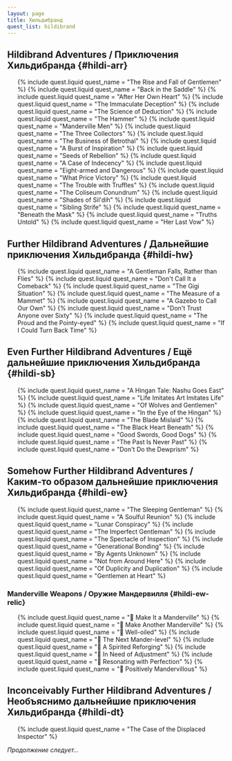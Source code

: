 ```yaml
---
layout: page
title: Хильдибранд
quest_list: hildibrand
---
```


## Hildibrand Adventures / Приключения Хильдибранда {#hildi-arr}

<ul markdown="0">
	{% include quest.liquid quest_name = "The Rise and Fall of Gentlemen" %}
	{% include quest.liquid quest_name = "Back in the Saddle" %}
	{% include quest.liquid quest_name = "After Her Own Heart" %}
	{% include quest.liquid quest_name = "The Immaculate Deception" %}
	{% include quest.liquid quest_name = "The Science of Deduction" %}
	{% include quest.liquid quest_name = "The Hammer" %}
	{% include quest.liquid quest_name = "Manderville Men" %}
	{% include quest.liquid quest_name = "The Three Collectors" %}
	{% include quest.liquid quest_name = "The Business of Betrothal" %}
	{% include quest.liquid quest_name = "A Burst of Inspiration" %}
	{% include quest.liquid quest_name = "Seeds of Rebellion" %}
	{% include quest.liquid quest_name = "A Case of Indecency" %}
	{% include quest.liquid quest_name = "Eight-armed and Dangerous" %}
	{% include quest.liquid quest_name = "What Price Victory" %}
	{% include quest.liquid quest_name = "The Trouble with Truffles" %}
	{% include quest.liquid quest_name = "The Coliseum Conundrum" %}
	{% include quest.liquid quest_name = "Shades of Sil'dih" %}
	{% include quest.liquid quest_name = "Sibling Strife" %}
	{% include quest.liquid quest_name = "Beneath the Mask" %}
	{% include quest.liquid quest_name = "Truths Untold" %}
	{% include quest.liquid quest_name = "Her Last Vow" %}
</ul>

## Further Hildibrand Adventures / Дальнейшие приключения Хильдибранда {#hildi-hw}

<ul markdown="0">
	{% include quest.liquid quest_name = "A Gentleman Falls, Rather than Flies" %}
	{% include quest.liquid quest_name = "Don't Call It a Comeback" %}
	{% include quest.liquid quest_name = "The Gigi Situation" %}
	{% include quest.liquid quest_name = "The Measure of a Mammet" %}
	{% include quest.liquid quest_name = "A Gazebo to Call Our Own" %}
	{% include quest.liquid quest_name = "Don't Trust Anyone over Sixty" %}
	{% include quest.liquid quest_name = "The Proud and the Pointy-eyed" %}
	{% include quest.liquid quest_name = "If I Could Turn Back Time" %}
</ul>

## Even Further Hildibrand Adventures / Ещё дальнейшие приключения Хильдибранда {#hildi-sb}

<ul markdown="0">
	{% include quest.liquid quest_name = "A Hingan Tale: Nashu Goes East" %}
	{% include quest.liquid quest_name = "Life Imitates Art Imitates Life" %}
	{% include quest.liquid quest_name = "Of Wolves and Gentlemen" %}
	{% include quest.liquid quest_name = "In the Eye of the Hingan" %}
	{% include quest.liquid quest_name = "The Blade Mislaid" %}
	{% include quest.liquid quest_name = "The Black Heart Beneath" %}
	{% include quest.liquid quest_name = "Good Swords, Good Dogs" %}
	{% include quest.liquid quest_name = "The Past Is Never Past" %}
	{% include quest.liquid quest_name = "Don't Do the Dewprism" %}
</ul>

## Somehow Further Hildibrand Adventures / Каким-то образом дальнейшие приключения Хильдибранда {#hildi-ew}

<ul markdown="0">
	{% include quest.liquid quest_name = "The Sleeping Gentleman" %}
	{% include quest.liquid quest_name = "A Soulful Reunion" %}
	{% include quest.liquid quest_name = "Lunar Conspiracy" %}
	{% include quest.liquid quest_name = "The Imperfect Gentleman" %}
	{% include quest.liquid quest_name = "The Spectacle of Inspection" %}
	{% include quest.liquid quest_name = "Generational Bonding" %}
	{% include quest.liquid quest_name = "By Agents Unknown" %}
	{% include quest.liquid quest_name = "Not from Around Here" %}
	{% include quest.liquid quest_name = "Of Duplicity and Duplication" %}
	{% include quest.liquid quest_name = "Gentlemen at Heart" %}
</ul>

### Manderville Weapons / Оружие Мандервилля {#hildi-ew-relic}

<ul markdown="0">
	{% include quest.liquid quest_name = " Make It a Manderville" %}
	{% include quest.liquid quest_name = " Make Another Manderville" %}
	{% include quest.liquid quest_name = " Well-oiled" %}
	{% include quest.liquid quest_name = " The Next Mander-level" %}
	{% include quest.liquid quest_name = " A Spirited Reforging" %}
	{% include quest.liquid quest_name = " In Need of Adjustment" %}
	{% include quest.liquid quest_name = " Resonating with Perfection" %}
	{% include quest.liquid quest_name = " Positively Mandervillous" %}
</ul>

## Inconceivably Further Hildibrand Adventures / Необъяснимо дальнейшие приключения Хильдибранда {#hildi-dt}

<ul markdown="0">
	{% include quest.liquid quest_name = "The Case of the Displaced Inspector" %}
</ul>

_Продолжение следует..._